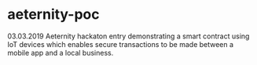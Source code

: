 # aeternity-poc
03.03.2019 Aeternity hackaton entry demonstrating a smart contract using IoT devices which enables secure transactions to be made between a mobile app and a local business.
